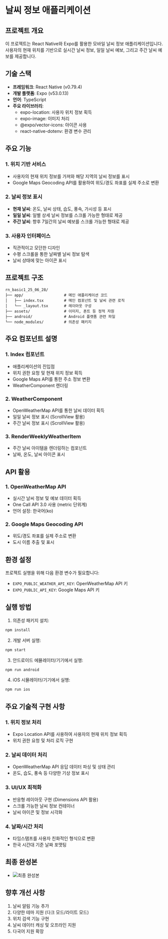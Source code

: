 # 날씨 정보 애플리케이션

## 프로젝트 개요

이 프로젝트는 React Native와 Expo를 활용한 모바일 날씨 정보 애플리케이션입니다. 사용자의 현재 위치를 기반으로 실시간 날씨 정보, 일일 날씨 예보, 그리고 주간 날씨 예보를 제공합니다.

## 기술 스택

- **프레임워크**: React Native (v0.79.4)
- **개발 플랫폼**: Expo (v53.0.13)
- **언어**: TypeScript
- **주요 라이브러리**:
  - expo-location: 사용자 위치 정보 획득
  - expo-image: 이미지 처리
  - @expo/vector-icons: 아이콘 사용
  - react-native-dotenv: 환경 변수 관리

## 주요 기능

### 1. 위치 기반 서비스

- 사용자의 현재 위치 정보를 가져와 해당 지역의 날씨 정보를 표시
- Google Maps Geocoding API를 활용하여 위도/경도 좌표를 실제 주소로 변환

### 2. 날씨 정보 표시

- **현재 날씨**: 온도, 날씨 상태, 습도, 풍속, 가시성 등 표시
- **일일 날씨**: 일별 상세 날씨 정보를 스크롤 가능한 형태로 제공
- **주간 날씨**: 향후 7일간의 날씨 예보를 스크롤 가능한 형태로 제공

### 3. 사용자 인터페이스

- 직관적이고 모던한 디자인
- 수평 스크롤을 통한 날짜별 날씨 정보 탐색
- 날씨 상태에 맞는 아이콘 표시

## 프로젝트 구조

```
rn_basic1_25_06_28/
├── app/                  # 메인 애플리케이션 코드
│   ├── index.tsx         # 메인 컴포넌트 및 날씨 관련 로직
│   └── _layout.tsx       # 레이아웃 구성
├── assets/               # 이미지, 폰트 등 정적 자원
├── android/              # Android 플랫폼 관련 파일
└── node_modules/         # 의존성 패키지
```

## 주요 컴포넌트 설명

### 1. Index 컴포넌트

- 애플리케이션의 진입점
- 위치 권한 요청 및 현재 위치 정보 획득
- Google Maps API를 통한 주소 정보 변환
- WeatherComponent 렌더링

### 2. WeatherComponent

- OpenWeatherMap API를 통한 날씨 데이터 획득
- 일일 날씨 정보 표시 (ScrollView 활용)
- 주간 날씨 정보 표시 (ScrollView 활용)

### 3. RenderWeeklyWeatherItem

- 주간 날씨 아이템을 렌더링하는 컴포넌트
- 날짜, 온도, 날씨 아이콘 표시

## API 활용

### 1. OpenWeatherMap API

- 실시간 날씨 정보 및 예보 데이터 획득
- One Call API 3.0 사용 (metric 단위계)
- 언어 설정: 한국어(ko)

### 2. Google Maps Geocoding API

- 위도/경도 좌표를 실제 주소로 변환
- 도시 이름 추출 및 표시

## 환경 설정

프로젝트 실행을 위해 다음 환경 변수가 필요합니다:

- `EXPO_PUBLIC_WEATHER_API_KEY`: OpenWeatherMap API 키
- `EXPO_PUBLIC_API_KEY`: Google Maps API 키

## 실행 방법

1. 의존성 패키지 설치:

```bash
npm install
```

2. 개발 서버 실행:

```bash
npm start
```

3. 안드로이드 에뮬레이터/기기에서 실행:

```bash
npm run android
```

4. iOS 시뮬레이터/기기에서 실행:

```bash
npm run ios
```

## 주요 기술적 구현 사항

### 1. 위치 정보 처리

- Expo Location API를 사용하여 사용자의 현재 위치 정보 획득
- 위치 권한 요청 및 처리 로직 구현

### 2. 날씨 데이터 처리

- OpenWeatherMap API 응답 데이터 파싱 및 상태 관리
- 온도, 습도, 풍속 등 다양한 기상 정보 표시

### 3. UI/UX 최적화

- 반응형 레이아웃 구현 (Dimensions API 활용)
- 스크롤 가능한 날씨 정보 컨테이너
- 날씨 아이콘 및 정보 시각화

### 4. 날짜/시간 처리

- 타임스탬프를 사용자 친화적인 형식으로 변환
- 한국 시간대 기준 날짜 포맷팅

## 최종 완성본

- ![최종 완성본](https://i.postimg.cc/wMvkmp5d/image.png)

## 향후 개선 사항

1. 날씨 알림 기능 추가
2. 다양한 테마 지원 (다크 모드/라이트 모드)
3. 위치 검색 기능 구현
4. 날씨 데이터 캐싱 및 오프라인 지원
5. 다국어 지원 확장
